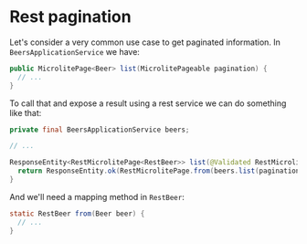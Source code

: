 # Rest pagination

Let's consider a very common use case to get paginated information. In `BeersApplicationService` we have:

```java
public MicrolitePage<Beer> list(MicrolitePageable pagination) {
  // ...
}
```

To call that and expose a result using a rest service we can do something like that: 

```java
private final BeersApplicationService beers;

// ...

ResponseEntity<RestMicrolitePage<RestBeer>> list(@Validated RestMicrolitePageable pagination) {
  return ResponseEntity.ok(RestMicrolitePage.from(beers.list(pagination.toPageable()), RestBeer::from))
}
```

And we'll need a mapping method in `RestBeer`: 

```java
static RestBeer from(Beer beer) {
  // ...
}
```
